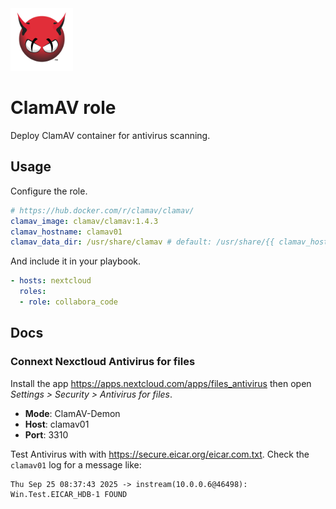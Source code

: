 <img src="/logos/clamav.png" alt="clamav logo" width="100" height="100">

# ClamAV role

Deploy ClamAV container for antivirus scanning.

## Usage

Configure the role.

```yml
# https://hub.docker.com/r/clamav/clamav/
clamav_image: clamav/clamav:1.4.3
clamav_hostname: clamav01
clamav_data_dir: /usr/share/clamav # default: /usr/share/{{ clamav_hostname }}
```

And include it in your playbook.

```yml
- hosts: nextcloud
  roles:
  - role: collabora_code
```

## Docs

### Connext Nexctloud Antivirus for files

Install the app <https://apps.nextcloud.com/apps/files_antivirus> then open *Settings > Security > Antivirus for files*.

* **Mode**: ClamAV-Demon
* **Host**: clamav01
* **Port**: 3310 

Test Antivirus with with <https://secure.eicar.org/eicar.com.txt>. Check the `clamav01` log for a message like:

```
Thu Sep 25 08:37:43 2025 -> instream(10.0.0.6@46498): Win.Test.EICAR_HDB-1 FOUND
```
